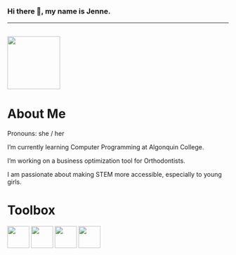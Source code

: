 ### Hi there 👋, my name is Jenne.
---
[<img src="https://img.shields.io/badge/LinkedIn-Jenne-blue" width = 120px>](https://www.linkedin.com/in/jenne-stamplecoskie/)
---
<h1>About Me</h1>
<p>Pronouns: she / her</p>
<p>I’m currently learning Computer Programming at Algonquin College.</p>
<p>I’m working on a business optimization tool for Orthodontists.</p>
<p>I am passionate about making STEM more accessible, especially to young girls.</p>

<h1>Toolbox</h1>
<img src="https://cdn.worldvectorlogo.com/logos/java-4.svg" width=50. height=50>
<img src="https://cdn.worldvectorlogo.com/logos/mysql-5.svg" width=50. height=50>
<img src="https://cdn.worldvectorlogo.com/logos/html5.svg" width=50. height=50>
<img src="https://cdn.worldvectorlogo.com/logos/css-5.svg" width=50. height=50>
